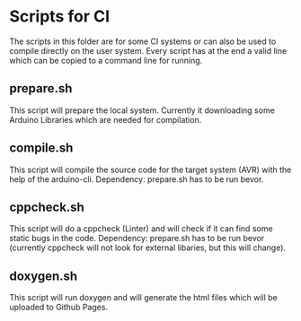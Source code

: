 # Scripts for CI

The scripts in this folder are for some CI systems or can also be used to compile directly on the user system.
Every script has at the end a valid line which can be copied to a command line for running.

## prepare.sh

This script will prepare the local system. Currently it downloading some Arduino Libraries which are needed for compilation.

## compile.sh

This script will compile the source code for the target system (AVR) with the help of the arduino-cli.
Dependency: prepare.sh has to be run bevor.

## cppcheck.sh

This script will do a cppcheck (Linter) and will check if it can find some static bugs in the code.
Dependency: prepare.sh has to be run bevor (currently cppcheck will not look for external libaries, but this will change).

## doxygen.sh

This script will run doxygen and will generate the html files which will be uploaded to Github Pages.

